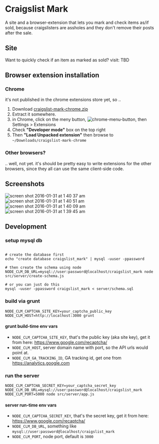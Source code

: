 # Craigslist Mark

A site and a browser-extension that lets you mark and check items as/if sold, because craigslisters are assholes and they don't remove their posts after the sale.

## Site

Want to quickly check if an item as marked as sold? visit: TBD

## Browser extension installation

### Chrome

it's not published in the chrome extensions store yet, so ..

1. Download [craigslist-mark-chrome.zip](https://github.com/akhoury/craigslist-mark/raw/master/build/browser-extensions/craigslist-mark-chrome.zip)
2. Extract it somewhere.
2. in Chrome, click on the meny button, ![chrome-menu-button](https://cloud.githubusercontent.com/assets/1398375/12699998/64676ae4-c79f-11e5-9dea-7bcd192f06d4.png), then Settings > Extensions
3. Check __"Developer mode"__ box on the top right
4. Then __"Load Unpacked extension"__ then browse to `~/Downloads/craigslist-mark-chrome`

### Other browsers?

.. well, not yet. it's should be pretty easy to write extensions for the other browsers, since they all can use the same client-side code.


## Screenshots

![screen shot 2016-01-31 at 1 40 37 am](https://cloud.githubusercontent.com/assets/1398375/12700708/c5de5820-c7bb-11e5-8f2d-ae7a07a9198a.png)
![screen shot 2016-01-31 at 1 40 51 am](https://cloud.githubusercontent.com/assets/1398375/12700709/c5dee8ee-c7bb-11e5-8e32-f5855656b523.png)
![screen shot 2016-01-31 at 1 40 09 am](https://cloud.githubusercontent.com/assets/1398375/12700707/c5db328a-c7bb-11e5-8518-dae8dc35190d.png)
![screen shot 2016-01-31 at 1 39 45 am](https://cloud.githubusercontent.com/assets/1398375/12700706/c5d26646-c7bb-11e5-815f-e51df965281f.png)


## Development

### setup mysql db

```

# create the database first
echo "create database craigslist_mark" | mysql -uuser -ppassword

# then create the schema using node
NODE_CLM_DB_URL=mysql://user:password@localhost/craigslist_mark node src/server/create-schema.js

# or you can just do this
mysql -uuser -ppassword craigslist_mark < server/schema.sql

```

### build via grunt

```
NODE_CLM_CAPTCHA_SITE_KEY=your_captcha_public_key NODE_CLM_HOST=http://localhost:3000 grunt
```

#### grunt build-time env vars

* `NODE_CLM_CAPTCHA_SITE_KEY`, that's the public key (aka site key), get it from here: https://www.google.com/recaptcha/
* `NODE_CLM_HOST`, server domain name with port, so the API urls would point at.
* `NODE_CLM_GA_TRACKING_ID`, GA tracking id, get one from https://analytics.google.com


### run the server

```
NODE_CLM_CAPTCHA_SECRET_KEY=your_captcha_secret_key NODE_CLM_DB_URL=mysql://user:password@localhost/craigslist_mark NODE_CLM_PORT=5000 node src/server/app.js
```

#### server run-time env vars

* `NODE_CLM_CAPTCHA_SECRET_KEY`, that's the secret key, get it from here: https://www.google.com/recaptcha/
* `NODE_CLM_DB_URL`, something like `mysql://user:password@localhost/craigslist_mark`
* `NODE_CLM_PORT`, node port, default is `3000`

